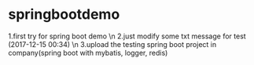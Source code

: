 # springbootdemo
1.first try for spring boot demo \n
2.just modify some txt message for test (2017-12-15 00:34) \n
3.upload the testing spring boot project in company(spring boot with mybatis, logger, redis)
